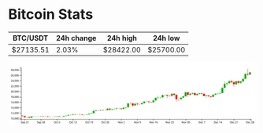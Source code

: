 # Bitcoin Stats

BTC/USDT|24h change|24h high|24h low|
|---|---|---|---|
|$27135.51|2.03%|$28422.00|$25700.00|

<img src="./chart.svg">
